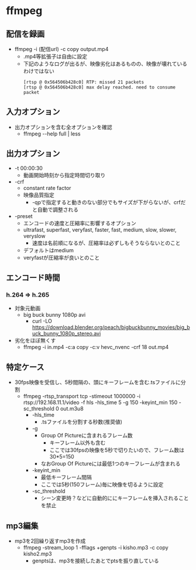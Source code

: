 # ffmpeg

## 配信を録画

* ffmpeg -i (配信url) -c copy output.mp4
  * .mp4等拡張子は自由に設定
  * 下記のようなログが出るが、映像劣化はあるものの、映像が壊れているわけではない
    ```
    [rtsp @ 0x564506b428c0] RTP: missed 21 packets
    [rtsp @ 0x564506b428c0] max delay reached. need to consume packet
    ```

## 入力オプション

* 出力オプションを含む全オプションを確認
  * ffmpeg --help full | less

## 出力オプション

* -t 00:00:30
  * 動画開始時刻から指定時間切り取り
* -crf
  * constant rate factor
  * 映像品質指定
    * -qpで指定すると動きのない部分でもサイズが下がらないが、crfだと自動で調整される
* -preset
  * エンコードの速度と圧縮率に影響するオプション
  * ultrafast, superfast, veryfast, faster, fast, medium, slow, slower, veryslow
    * 速度は名前順になるが、圧縮率は必ずしもそうならないとのこと
  * デフォルトはmedium
  * veryfastが圧縮率が良いとのこと

## エンコード時間

### h.264 => h.265

* 対象元動画
  * big buck bunny 1080p avi
    * curl -LO https://download.blender.org/peach/bigbuckbunny_movies/big_buck_bunny_1080p_stereo.avi
* 劣化をほぼ無くす
  * ffmpeg -i in.mp4 -c:a copy -c:v hevc_nvenc -crf 18 out.mp4

## 特定ケース

* 30fps映像を受信し、5秒間隔の、頭にキーフレームを含む.tsファイルに分割
  * ffmpeg -rtsp_transport tcp -stimeout 1000000 -i rtsp://192.168.11.1/video -f hls  -hls_time 5 -g 150 -keyint_min 150 -sc_threshold 0 out.m3u8
    * -hls_time
      * .tsファイルを分割する秒数(推奨値)
    * -g
      * Group Of Pictureに含まれるフレーム数
        * キーフレーム以外も含む
        * ここでは30fpsの映像を5秒で切りたいので、フレーム数は30*5=150
      * なおGroup Of Pictureには最低1つのキーフレームが含まれる
    * -keyint_min
      * 最低キーフレーム間隔
      * ここでは5秒(150フレーム)毎に映像を切るように設定
    * -sc_threshold
      * シーン変更時？などに自動的ににキーフレームを挿入されることを禁止

## mp3編集

* mp3を2回繰り返すmp3を作成
  * ffmpeg -stream_loop 1 -fflags +genpts -i kisho.mp3 -c copy kisho2.mp3
    * genptsは、mp3を接続したあとでptsを振り直している